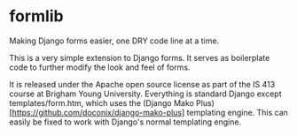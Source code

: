# formlib
Making Django forms easier, one DRY code line at a time.

This is a very simple extension to Django forms.  It serves as boilerplate code to further modify the look and feel of forms.

It is released under the Apache open source license as part of the IS 413 course at Brigham Young University.  Everything is standard Django except templates/form.htm, which uses the (Django Mako Plus)[https://github.com/doconix/django-mako-plus] templating engine.  This can easily be fixed to work with Django's normal templating engine.